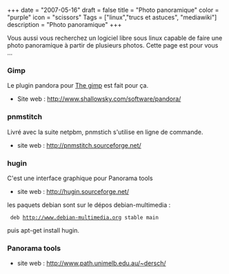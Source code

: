+++
date = "2007-05-16"
draft = false
title = "Photo panoramique"
color = "purple"
icon = "scissors"
Tags = ["linux","trucs et astuces", "mediawiki"]
description = "Photo panoramique"
+++

Vous aussi vous recherchez un logiciel libre sous linux capable de faire
une photo panoramique à partir de plusieurs photos. Cette page est pour
vous ...

### Gimp

Le plugin pandora pour [The gimp](/wiki/the-gimp) est fait pour ça.

-   Site web : <http://www.shallowsky.com/software/pandora/>

### pnmstitch

Livré avec la suite netpbm, pnmstich s'utilise en ligne de commande.

-   site web : <http://pnmstitch.sourceforge.net/>

### hugin

C'est une interface graphique pour Panorama tools

-   site web : <http://hugin.sourceforge.net/>

les paquets debian sont sur le dépos debian-multimedia :

` deb `[`http://www.debian-multimedia.org`](http://www.debian-multimedia.org)` stable main`

puis apt-get install hugin.

### Panorama tools

-   site web : <http://www.path.unimelb.edu.au/~dersch/>

